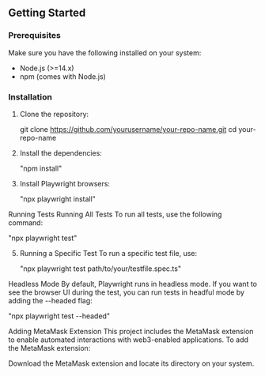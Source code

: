 ## Getting Started

### Prerequisites
Make sure you have the following installed on your system:
- Node.js (>=14.x)
- npm (comes with Node.js)

### Installation
1. Clone the repository:

   git clone https://github.com/yourusername/your-repo-name.git
   cd your-repo-name

3. Install the dependencies:

   "npm install"
   
4. Install Playwright browsers:

   "npx playwright install"
   
Running Tests
Running All Tests
To run all tests, use the following command:

   "npx playwright test"

5. Running a Specific Test
To run a specific test file, use:

   "npx playwright test path/to/your/testfile.spec.ts"

Headless Mode
By default, Playwright runs in headless mode. If you want to see the browser UI during the test, you can run tests in headful mode by adding the --headed flag:

   "npx playwright test --headed"

Adding MetaMask Extension
This project includes the MetaMask extension to enable automated interactions with web3-enabled applications. To add the MetaMask extension:

Download the MetaMask extension and locate its directory on your system.
